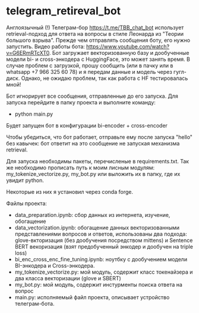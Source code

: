 # telegram_retireval_bot
Англоязычный (!) Телеграм-бор https://t.me/TBB_chat_bot использует retrieval-подход для ответа на вопросы в стиле Леонарда из "Теории большого взрыва".
Прежде чем отправлять сообщения боту, его нужно запустить. Видео работы бота: https://www.youtube.com/watch?v=G6ERmRTcXT0. Бот загружает векторизованную базу и дообученные модели bi- и cross-энкодера с HuggingFace, это может занять время. В случае проблем с загрузкой, прошу сообщить (или в пачку или в whatsapp +7 966 325 60 78) и я передам данные и модель через гугл-диск. Однако, не ожидаю проблем, так как работа с HF тестировалась мной! 

Бот игнорирует все сообщения, отправленные до его запуска. Для запуска перейдите в папку проекта и выполните команду:

  * python main.py

Будет запущен бот в конфигурации bi-encoder + cross-encoder

Чтобы убедиться, что бот работает, отправьте ему после запуска "hello" без кавычек: бот ответит на это сообщение не запуская механизма retrieval.

Для запуска необходимы пакеты, перечисленые в requirements.txt. Так же необходимо прописать путь к моим лисным модулям: my_tokenize_vectorize.py, my_bot.py или выложить их в папку, где их увидит python.

Некоторые из них я установил через conda forge.

Файлы проекта:

 * data_preparation.ipynb: сбор данных из интернета, изучение, обогащение
 * data_vectorization.ipynb: обогащение данных векторизованными представлениями вопросов и ответов, использованы два подхода: glove-вкторизация (без дообучения посредством mittens) и Sentence BERT векоризация (взят предобученный энкодер и дообучен на triple loss)
 * bi_enc_cross_enc_fine_tuning.ipynb: ноутбку с дообучением модели BI-энкодера и Cross-энкодера.
 * my_tokenize_vectorize.py: мой модуль, содержит класс токенайзера и два класса векторизации (glove и SBERT)
 * my_bot.py: мой модуль, содержит инстурменты поиска ответа на вопрос
 * main.py: исполняемый файл проекта, описывает устройство телеграм-бота.


